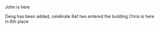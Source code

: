 John is here





Deng has been added, celebrate
Raf hes entered the building
Chris is here in 6th place
